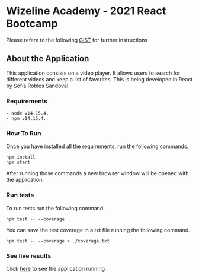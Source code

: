 # Wizeline Academy - 2021 React Bootcamp

Please refere to the following [GIST](https://gist.github.com/erickwize/d7311bfc972080c162c43cbb7dc80587) for further instructions


## About the Application

This application consists on a video player. It allows users to search for different videos and keep a list of favorites. 
This is being developed in React by Sofía Robles Sandoval.

### Requirements
    - Node v14.15.4.
    - npm v14.15.4.

### How To Run
Once you have installed all the requirements. run the following commands.
    
    npm install
    npm start

After running those commands a new browser window will be opened with the application. 

### Run tests
To run tests run the following command.

    npm test -- --coverage

You can save the test coverage in a txt file running the following command.

    npm test -- --coverage > ./coverage.txt

### See live results
Click [here](https://sofirob23-mini-challenge-2.netlify.app/) to see the application running